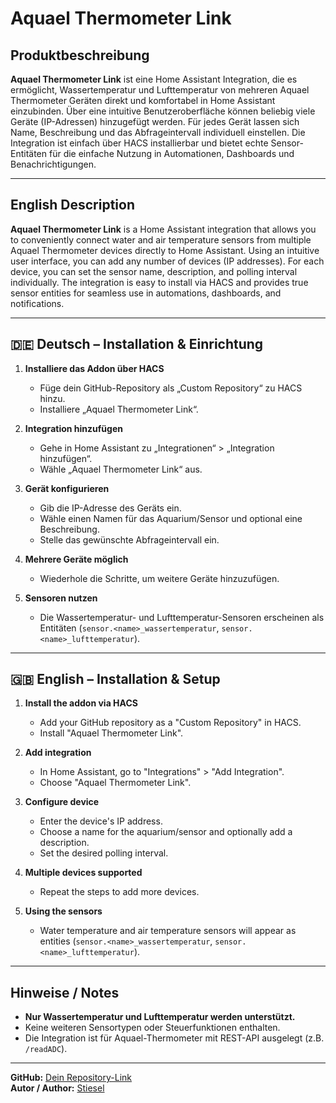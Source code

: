 # Aquael Thermometer Link

## Produktbeschreibung

**Aquael Thermometer Link** ist eine Home Assistant Integration, die es ermöglicht, Wassertemperatur und Lufttemperatur von mehreren Aquael Thermometer Geräten direkt und komfortabel in Home Assistant einzubinden. Über eine intuitive Benutzeroberfläche können beliebig viele Geräte (IP-Adressen) hinzugefügt werden. Für jedes Gerät lassen sich Name, Beschreibung und das Abfrageintervall individuell einstellen. Die Integration ist einfach über HACS installierbar und bietet echte Sensor-Entitäten für die einfache Nutzung in Automationen, Dashboards und Benachrichtigungen.

---

## English Description

**Aquael Thermometer Link** is a Home Assistant integration that allows you to conveniently connect water and air temperature sensors from multiple Aquael Thermometer devices directly to Home Assistant. Using an intuitive user interface, you can add any number of devices (IP addresses). For each device, you can set the sensor name, description, and polling interval individually. The integration is easy to install via HACS and provides true sensor entities for seamless use in automations, dashboards, and notifications.

---

## 🇩🇪 Deutsch – Installation & Einrichtung

1. **Installiere das Addon über HACS**  
   - Füge dein GitHub-Repository als „Custom Repository“ zu HACS hinzu.
   - Installiere „Aquael Thermometer Link“.

2. **Integration hinzufügen**  
   - Gehe in Home Assistant zu „Integrationen“ > „Integration hinzufügen“.
   - Wähle „Aquael Thermometer Link“ aus.

3. **Gerät konfigurieren**  
   - Gib die IP-Adresse des Geräts ein.
   - Wähle einen Namen für das Aquarium/Sensor und optional eine Beschreibung.
   - Stelle das gewünschte Abfrageintervall ein.

4. **Mehrere Geräte möglich**  
   - Wiederhole die Schritte, um weitere Geräte hinzuzufügen.

5. **Sensoren nutzen**  
   - Die Wassertemperatur- und Lufttemperatur-Sensoren erscheinen als Entitäten (`sensor.<name>_wassertemperatur`, `sensor.<name>_lufttemperatur`).

---

## 🇬🇧 English – Installation & Setup

1. **Install the addon via HACS**  
   - Add your GitHub repository as a "Custom Repository" in HACS.
   - Install "Aquael Thermometer Link".

2. **Add integration**  
   - In Home Assistant, go to "Integrations" > "Add Integration".
   - Choose "Aquael Thermometer Link".

3. **Configure device**  
   - Enter the device's IP address.
   - Choose a name for the aquarium/sensor and optionally add a description.
   - Set the desired polling interval.

4. **Multiple devices supported**  
   - Repeat the steps to add more devices.

5. **Using the sensors**  
   - Water temperature and air temperature sensors will appear as entities (`sensor.<name>_wassertemperatur`, `sensor.<name>_lufttemperatur`).

---

## Hinweise / Notes

- **Nur Wassertemperatur und Lufttemperatur werden unterstützt.**
- Keine weiteren Sensortypen oder Steuerfunktionen enthalten.
- Die Integration ist für Aquael-Thermometer mit REST-API ausgelegt (z.B. `/readADC`).

---

**GitHub:** [Dein Repository-Link](https://github.com/Stiesel/aquael_thermometer_link)  
**Autor / Author:** [Stiesel](https://github.com/Stiesel)
